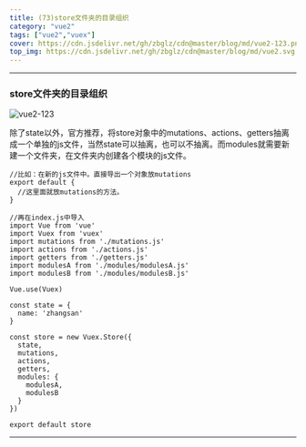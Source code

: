 ```yaml
---
title: (73)store文件夹的目录组织
category: "vue2"
tags: ["vue2","vuex"]
cover: https://cdn.jsdelivr.net/gh/zbglz/cdn@master/blog/md/vue2-123.png
top_img: https://cdn.jsdelivr.net/gh/zbglz/cdn@master/blog/md/vue2.svg
---
```


***

### store文件夹的目录组织

![vue2-123](https://cdn.jsdelivr.net/gh/zbglz/cdn@master/blog/md/vue2-123.png)

除了state以外，官方推荐，将store对象中的mutations、actions、getters抽离成一个单独的js文件，当然state可以抽离，也可以不抽离。而modules就需要新建一个文件夹，在文件夹内创建各个模块的js文件。
    
    //比如：在新的js文件中。直接导出一个对象放mutations
    export default {
      //这里面就放mutations的方法。
    }
    
    //再在index.js中导入
    import Vue from 'vue'
    import Vuex from 'vuex'
    import mutations from './mutations.js'
    import actions from './actions.js'
    import getters from './getters.js'
    import modulesA from './modules/modulesA.js'
    import modulesB from './modules/modulesB.js'
    
    Vue.use(Vuex)
    
    const state = {
      name: 'zhangsan'
    }
    
    const store = new Vuex.Store({
      state,
      mutations,
      actions,
      getters,
      modules: {
        modulesA,
        modulesB
      }
    })
    
    export default store


***